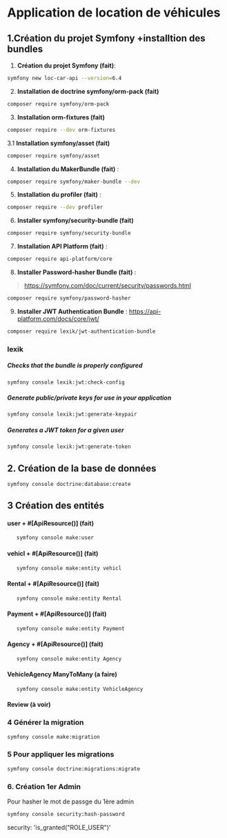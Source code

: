 # Application de location de véhicules

## 1.Création du projet Symfony +installtion des bundles

1. **Création du projet Symfony (fait)**:

```bash
symfony new loc-car-api --version=6.4
```

2. **Installation de doctrine symfony/orm-pack (fait)**

```bash
composer require symfony/orm-pack
```

3. **Installation orm-fixtures (fait)**

```bash
composer require --dev orm-fixtures
```

3.1 **Installation symfony/asset (fait)**

```bash
composer require symfony/asset
```

4. **Installation du  MakerBundle (fait)** :

```bash
composer require symfony/maker-bundle --dev
```

5. **Installation du  profiler (fait)** :

```bash
composer require --dev profiler
```

6. **Installer symfony/security-bundle (fait)**

```bash
composer require symfony/security-bundle
```

7. **Installation API Platform (fait)** :

```bash
composer require api-platform/core
```

8. **Installer Password-hasher Bundle (fait)** :

><https://symfony.com/doc/current/security/passwords.html>

```bash
composer require symfony/password-hasher
```

9. **Installer JWT Authentication Bundle** : <https://api-platform.com/docs/core/jwt/>

```bash
composer require lexik/jwt-authentication-bundle
 ```

### lexik

##### Checks that the bundle is properly configured

 ```bash
 symfony console lexik:jwt:check-config 
 ```

##### Generate public/private keys for use in your application

  ```bash
symfony console lexik:jwt:generate-keypair 
  ```

##### Generates a JWT token for a given user

  ```bash
  symfony console lexik:jwt:generate-token
  ```
  
## 2. **Création de la base de données**

   ```bash
   symfony console doctrine:database:create
   ```

## 3 Création des entités

#### user + #[ApiResource()] (fait)

```bash
   symfony console make:user
```

#### vehicl + #[ApiResource()] (fait)

```bash
   symfony console make:entity vehicl
```

#### Rental + #[ApiResource()] (fait)

```bash
   symfony console make:entity Rental
```

#### Payment + #[ApiResource()] (fait)

```bash
   symfony console make:entity Payment
```

#### Agency + #[ApiResource()] (fait)

```bash
   symfony console make:entity Agency
```

#### VehicleAgency ManyToMany (a faire)

```bash
   symfony console make:entity VehicleAgency
```

#### Review (à voir)

### 4 **Générer la migration**

   ```bash
   symfony console make:migration
   ```

### 5 **Pour appliquer les migrations**

```bash
symfony console doctrine:migrations:migrate
```

### 6. Création 1er Admin

 Pour hasher le mot de passge du 1ère admin

```bash
symfony console security:hash-password 
```

security: 'is_granted("ROLE_USER")'
